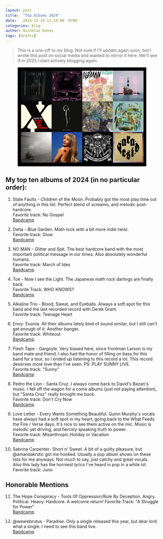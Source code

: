```yaml
---
layout: post
title:  "Top Albums 2024"
date:   2024-12-19 11:19:00 -0700
categories: blog
author: Nicholas Danes
tags: [drafts]
---
```


> This is a one-off to my blog. Not sure if I'll update again soon, but I wrote this post on social media and wanted to mirror it here. We'll see if in 2025 I start actively blogging again.


<figure>
<img loading="lazy" src="/images/top_albums-2024/topalbums2024.png">
</figure>


## My top ten albums of 2024 (in no particular order):

1. State Faults - Children of the Moon. Probably got the most play time out of anything in this list. Perfect blend of screamo, and melodic post-hardcore.  
Favorite track: No Gospel  
[Bandcamp](https://statefaults.bandcamp.com/album/children-of-the-moon)

2. Delta - Blue Garden. Math rock with a bit more indie twist.   
Favorite track: Glow  
[Bandcamp](https://deltasleep.bandcamp.com/album/blue-garden-2)

3. NO MAN - Glitter and Spit. The best hardcore band with the most important political message in our times. Also absolutely wonderful humans.  
Favorite track: March of Ides  
[Bandcamp](https://shoverec.bandcamp.com/album/glitter-and-spit)


4.  Toe - Now I see the Light. The Japanese math rock darlings are finally back.  
Favorite Track: WHO KNOWS?  
[Bandcamp](https://toe-music.bandcamp.com/album/now-i-see-the-light)

5. Alkaline Trio - Blood, Sweat, and Eyeballs. Always a soft spot for this band and the last recorded record with Derek Grant.  
Favorite track: Teenage Heart

6. Envy- Euonia. All their albums lately kind of sound similar, but I still can't get enough of it. Another banger.   
Favorite track: Whiteout  
[Bandcamp](https://envy.bandcamp.com/album/eunoia)

7. Flesh Tape - Gargoyle. Very biased here, since frontman Larson is my band mate and friend. I also had the honor of filling on bass for this band for a tour, so I ended up listening to this record a lot. This record deserves more love than I've seen. PS: PLAY SUNNY LIVE.  
Favorite track: "Sunny"  
[Bandcamp](https://fleshtape.bandcamp.com/album/flesh-tape)

8. Pedro the Lion - Santa Cruz. I always come back to David's Bazan's music. I fell off the wagon for a come albums (just not paying attention), but "Santa Cruz" really brought me back.   
Favorite track: Don't Cry Now  
[Bandcamp](https://pedrothelion.bandcamp.com/album/santa-cruz)

9. Love Letter - Every Wants Something Beautiful. Quinn Murphy's vocals have always had a soft spot in my heart, going back to the What Feeds the Fire / Verse days. It's nice to see them active on the mic. Music is melodic yet driving, and fiercely speaking truth to power.  
Favorite track: Misanthropic Holiday or Vacation  
[Bandcamp](https://iodinerecordings.bandcamp.com/album/everyone-wants-something-beautiful)

10. Sabrina Carpenter- Short n' Sweet. A bit of a guilty pleasure, but @amandakrstic got me hooked. Usually a pop album shows on these lists for me anyways. Not much to say, just catchy and great vocals. Also this lady has the horniest lyrics I've heard in pop in a while lol.  
Favorite track: Juno

## Honorable Mentions

11.  The Hope Conspiracy - Tools Of Oppression/Rule By Deception. Angry. Political. Heavy. Hardcore. A welcome return!
Favorite Track: "A Struggle for Power"  
[Bandcamp](https://thehopeconspiracy.bandcamp.com/album/tools-of-oppression-rule-by-deception)

12. @wearebrutus - Paradise. Only a single released this year, but dear lord what a single. I need to see this band live.  
[Bandcamp](https://wearebrutus.bandcamp.com/track/paradise)

